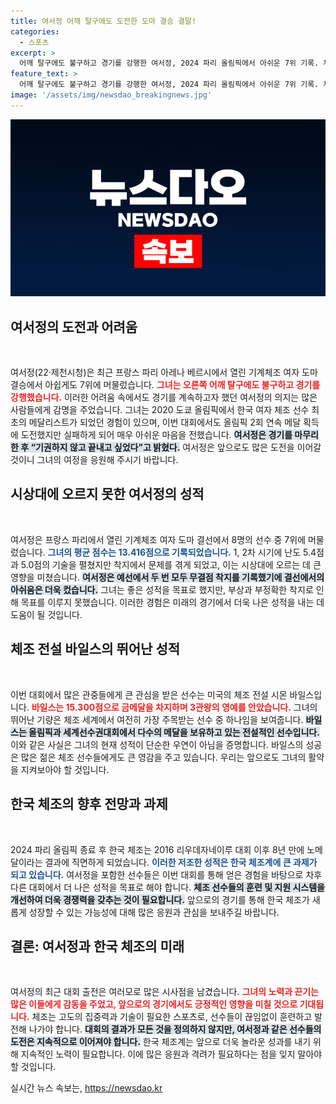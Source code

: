 ```yaml
---
title: 여서정 어깨 탈구에도 도전한 도마 결승 결말!
categories:
  - 스포츠
excerpt: >
  어깨 탈구에도 불구하고 경기를 강행한 여서정, 2024 파리 올림픽에서 아쉬운 7위 기록. 체조 여왕 바일스의 화려한 복귀와 한국 체조의 8년 만의 노메달 소식, 과연 어떤 이야기가 숨겨져 있을까? 클릭해서 확인해보세요!
feature_text: >
  어깨 탈구에도 불구하고 경기를 강행한 여서정, 2024 파리 올림픽에서 아쉬운 7위 기록. 체조 여왕 바일스의 화려한 복귀와 한국 체조의 8년 만의 노메달 소식, 과연 어떤 이야기가 숨겨져 있을까? 클릭해서 확인해보세요!
image: '/assets/img/newsdao_breakingnews.jpg'
---
```


<p><img src="/assets/img/newsdao_breakingnews.jpg" alt="ranknews 속보" /></p>

<h2 data-ke-size="size26">여서정의 도전과 어려움</h2>

<p data-ke-size="size16">&nbsp;</p>

<p>여서정(22·제천시청)은 최근 프랑스 파리 아레나 베르시에서 열린 기계체조 여자 도마 결승에서 아쉽게도 7위에 머물렀습니다. <b><span style="color: #ee2323;">그녀는 오른쪽 어깨 탈구에도 불구하고 경기를 강행했습니다.</span></b> 이러한 어려움 속에서도 경기를 계속하고자 했던 여서정의 의지는 많은 사람들에게 감명을 주었습니다. 그녀는 2020 도쿄 올림픽에서 한국 여자 체조 선수 최초의 메달리스트가 되었던 경험이 있으며, 이번 대회에서도 올림픽 2회 연속 메달 획득에 도전했지만 실패하게 되어 매우 아쉬운 마음을 전했습니다. <b><span style="background-color: #21538527;">여서정은 경기를 마무리한 후 “기권하지 않고 끝내고 싶었다”고 밝혔다.</span></b> 여서정은 앞으로도 많은 도전을 이어갈 것이니 그녀의 여정을 응원해 주시기 바랍니다.</p>

<h2 data-ke-size="size26">시상대에 오르지 못한 여서정의 성적</h2>

<p data-ke-size="size16">&nbsp;</p>

<p>여서정은 프랑스 파리에서 열린 기계체조 여자 도마 결선에서 8명의 선수 중 7위에 머물렀습니다. <b><span style="color: #1a5490;">그녀의 평균 점수는 13.416점으로 기록되었습니다.</span></b> 1, 2차 시기에 난도 5.4점과 5.0점의 기술을 펼쳤지만 착지에서 문제를 겪게 되었고, 이는 시상대에 오르는 데 큰 영향을 미쳤습니다. <b><span style="background-color: #21538527;">여서정은 예선에서 두 번 모두 무결점 착지를 기록했기에 결선에서의 아쉬움은 더욱 컸습니다.</span></b> 그녀는 좋은 성적을 목표로 했지만, 부상과 부정확한 착지로 인해 목표를 이루지 못했습니다. 이러한 경험은 미래의 경기에서 더욱 나은 성적을 내는 데 도움이 될 것입니다.</p>

<h2 data-ke-size="size26">체조 전설 바일스의 뛰어난 성적</h2>

<p data-ke-size="size16">&nbsp;</p>

<p>이번 대회에서 많은 관중들에게 큰 관심을 받은 선수는 미국의 체조 전설 시몬 바일스입니다. <b><span style="color: #ee2323;">바일스는 15.300점으로 금메달을 차지하며 3관왕의 영예를 안았습니다.</span></b> 그녀의 뛰어난 기량은 체조 세계에서 여전히 가장 주목받는 선수 중 하나임을 보여줍니다. <b><span style="background-color: #21538527;">바일스는 올림픽과 세계선수권대회에서 다수의 메달을 보유하고 있는 전설적인 선수입니다.</span></b> 이와 같은 사실은 그녀의 현재 성적이 단순한 우연이 아님을 증명합니다. 바일스의 성공은 많은 젊은 체조 선수들에게도 큰 영감을 주고 있습니다. 우리는 앞으로도 그녀의 활약을 지켜보아야 할 것입니다.</p>

<h2 data-ke-size="size26">한국 체조의 향후 전망과 과제</h2>

<p data-ke-size="size16">&nbsp;</p>

<p>2024 파리 올림픽 종료 후 한국 체조는 2016 리우데자네이루 대회 이후 8년 만에 노메달이라는 결과에 직면하게 되었습니다. <b><span style="color: #1a5490;">이러한 저조한 성적은 한국 체조계에 큰 과제가 되고 있습니다.</span></b> 여서정을 포함한 선수들은 이번 대회를 통해 얻은 경험을 바탕으로 차후 다른 대회에서 더 나은 성적을 목표로 해야 합니다. <b><span style="background-color: #21538527;">체조 선수들의 훈련 및 지원 시스템을 개선하여 더욱 경쟁력을 갖추는 것이 필요합니다.</span></b> 앞으로의 경기를 통해 한국 체조가 새롭게 성장할 수 있는 가능성에 대해 많은 응원과 관심을 보내주길 바랍니다.</p>

<h2 data-ke-size="size26">결론: 여서정과 한국 체조의 미래</h2>

<p data-ke-size="size16">&nbsp;</p>

<p>여서정의 최근 대회 출전은 여러모로 많은 시사점을 남겼습니다. <b><span style="color: #ee2323;">그녀의 노력과 끈기는 많은 이들에게 감동을 주었고, 앞으로의 경기에서도 긍정적인 영향을 미칠 것으로 기대됩니다.</span></b> 체조는 고도의 집중력과 기술이 필요한 스포츠로, 선수들이 끊임없이 훈련하고 발전해 나가야 합니다. <b><span style="background-color: #21538527;">대회의 결과가 모든 것을 정의하지 않지만, 여서정과 같은 선수들의 도전은 지속적으로 이어져야 합니다.</span></b> 한국 체조계는 앞으로 더욱 놀라운 성과를 내기 위해 지속적인 노력이 필요합니다. 이에 많은 응원과 격려가 필요하다는 점을 잊지 말아야 할 것입니다.</p>
실시간 뉴스 속보는, <a href="https://newsdao.kr" rel="dofollow">https://newsdao.kr</a>



